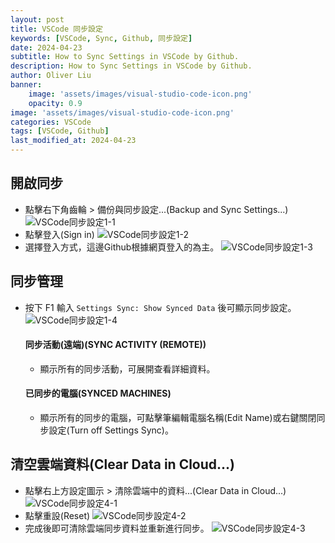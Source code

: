 ```yaml
---
layout: post
title: VSCode 同步設定
keywords: [VSCode, Sync, Github, 同步設定]
date: 2024-04-23
subtitle: How to Sync Settings in VSCode by Github.
description: How to Sync Settings in VSCode by Github.
author: Oliver Liu
banner:
    image: 'assets/images/visual-studio-code-icon.png'
    opacity: 0.9
image: 'assets/images/visual-studio-code-icon.png'
categories: VSCode
tags: [VSCode, Github]
last_modified_at: 2024-04-23
--- 
```


## 開啟同步
- 點擊右下角齒輪 > 備份與同步設定...(Backup and Sync Settings...)
![VSCode同步設定1-1](https://hackmd.io/_uploads/rkOrseSWR.png)
- 點擊登入(Sign in)
![VSCode同步設定1-2](https://hackmd.io/_uploads/ByGIsgr-R.png)
- 選擇登入方式，這邊Github根據網頁登入的為主。
![VSCode同步設定1-3](https://hackmd.io/_uploads/HyMUslBb0.png)

## 同步管理
- 按下 F1 輸入 ``Settings Sync: Show Synced Data`` 後可顯示同步設定。
![VSCode同步設定1-4](https://hackmd.io/_uploads/BJxXoxrZC.png)
    #### 同步活動(遠端)(SYNC ACTIVITY (REMOTE))
    - 顯示所有的同步活動，可展開查看詳細資料。
    #### 已同步的電腦(SYNCED MACHINES)
    - 顯示所有的同步的電腦，可點擊筆編輯電腦名稱(Edit Name)或右鍵關閉同步設定(Turn off Settings Sync)。

## 清空雲端資料(Clear Data in Cloud...)
- 點擊右上方設定圖示 > 清除雲端中的資料...(Clear Data in Cloud...)
![VSCode同步設定4-1](https://hackmd.io/_uploads/rJuGTgrZC.png)
- 點擊重設(Reset)
![VSCode同步設定4-2](https://hackmd.io/_uploads/Hk3MTxHZA.png)
- 完成後即可清除雲端同步資料並重新進行同步。
![VSCode同步設定4-3](https://hackmd.io/_uploads/SJx7TeHbA.png)
